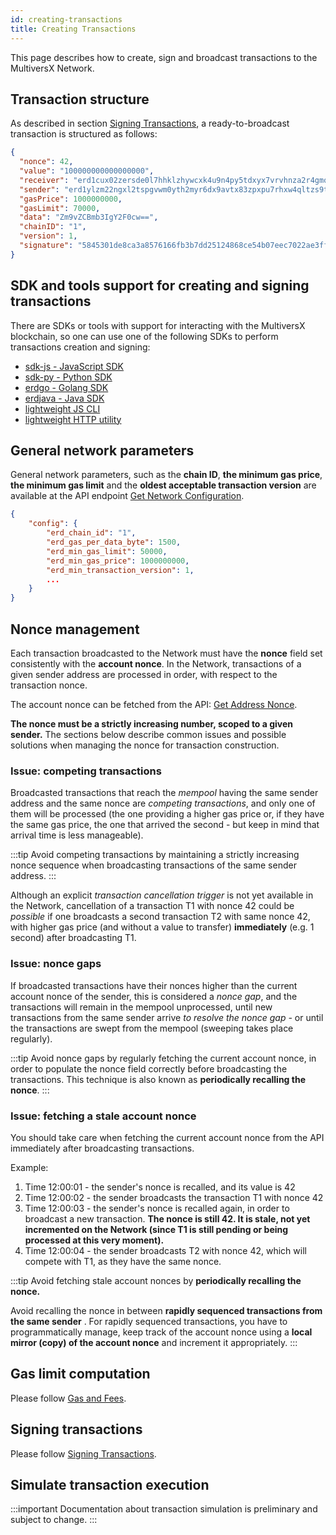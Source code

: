 ```yaml
---
id: creating-transactions
title: Creating Transactions
---
```


[comment]: # (mx-abstract)

This page describes how to create, sign and broadcast transactions to the MultiversX Network.

[comment]: # (mx-context-auto)

## **Transaction structure**

As described in section [Signing Transactions](/developers/signing-transactions), a ready-to-broadcast transaction is structured as follows:

```json
{
  "nonce": 42,
  "value": "100000000000000000",
  "receiver": "erd1cux02zersde0l7hhklzhywcxk4u9n4py5tdxyx7vrvhnza2r4gmq4vw35r",
  "sender": "erd1ylzm22ngxl2tspgvwm0yth2myr6dx9avtx83zpxpu7rhxw4qltzs9tmjm9",
  "gasPrice": 1000000000,
  "gasLimit": 70000,
  "data": "Zm9vZCBmb3IgY2F0cw==",
  "chainID": "1",
  "version": 1,
  "signature": "5845301de8ca3a8576166fb3b7dd25124868ce54b07eec7022ae3ffd8d4629540dbb7d0ceed9455a259695e2665db614828728d0f9b0fb1cc46c07dd669d2f0e"
}
```

[comment]: # (mx-context-auto)

## **SDK and tools support for creating and signing transactions**

There are SDKs or tools with support for interacting with the MultiversX blockchain, so one can use one of the following SDKs to perform
transactions creation and signing:

- [sdk-js - JavaScript SDK](/sdk-and-tools/sdk-js)
- [sdk-py - Python SDK](/sdk-and-tools/sdk-py)
- [erdgo - Golang SDK](/sdk-and-tools/erdgo)
- [erdjava - Java SDK](/sdk-and-tools/erdjava)
- [lightweight JS CLI](https://www.npmjs.com/package/@multiversx/sdk-wallet-cli)
- [lightweight HTTP utility](https://github.com/multiversx/mx-sdk-js-wallet-http)

[comment]: # (mx-context-auto)

## **General network parameters**

General network parameters, such as the **chain ID**, **the minimum gas price**, **the minimum gas limit** and the **oldest acceptable transaction version** are available at the API endpoint [Get Network Configuration](/sdk-and-tools/rest-api/network#get-network-configuration).

```json
{
    "config": {
        "erd_chain_id": "1",
        "erd_gas_per_data_byte": 1500,
        "erd_min_gas_limit": 50000,
        "erd_min_gas_price": 1000000000,
        "erd_min_transaction_version": 1,
        ...
    }
}
```

[comment]: # (mx-context-auto)

## **Nonce management**

Each transaction broadcasted to the Network must have the **nonce** field set consistently with the **account nonce**. In the Network, transactions of a given sender address are processed in order, with respect to the transaction nonce.

The account nonce can be fetched from the API: [Get Address Nonce](/sdk-and-tools/rest-api/addresses#span-classbadge-badge-primarygetspan-get-address-nonce).

**The nonce must be a strictly increasing number, scoped to a given sender.** The sections below describe common issues and possible solutions when managing the nonce for transaction construction.

[comment]: # (mx-context-auto)

### **Issue: competing transactions**

Broadcasted transactions that reach the _mempool_ having the same sender address and the same nonce are _competing transactions_, and only one of them will be processed (the one providing a higher gas price or, if they have the same gas price, the one that arrived the second - but keep in mind that arrival time is less manageable).

:::tip
Avoid competing transactions by maintaining a strictly increasing nonce sequence when broadcasting transactions of the same sender address.
:::

Although an explicit _transaction cancellation trigger_ is not yet available in the Network, cancellation of a transaction T1 with nonce 42 could be _possible_ if one broadcasts a second transaction T2 with same nonce 42, with higher gas price (and without a value to transfer) **immediately** (e.g. 1 second) after broadcasting T1.

[comment]: # (mx-context-auto)

### **Issue: nonce gaps**

If broadcasted transactions have their nonces higher than the current account nonce of the sender, this is considered a _nonce gap_, and the transactions will remain in the mempool unprocessed, until new transactions from the same sender arrive _to resolve the nonce gap -_ or until the transactions are swept from the mempool (sweeping takes place regularly).

:::tip
Avoid nonce gaps by regularly fetching the current account nonce, in order to populate the nonce field correctly before broadcasting the transactions. This technique is also known as **periodically recalling the nonce**.
:::

[comment]: # (mx-context-auto)

### **Issue: fetching a stale account nonce**

You should take care when fetching the current account nonce from the API immediately after broadcasting transactions.

Example:

1. Time 12:00:01 - the sender's nonce is recalled, and its value is 42
2. Time 12:00:02 - the sender broadcasts the transaction T1 with nonce 42
3. Time 12:00:03 - the sender's nonce is recalled again, in order to broadcast a new transaction. **The nonce is still 42. It is stale, not yet incremented on the Network (since T1 is still pending or being processed at this very moment).**
4. Time 12:00:04 - the sender broadcasts T2 with nonce 42, which will compete with T1, as they have the same nonce.

:::tip
Avoid fetching stale account nonces by **periodically recalling the nonce.**

Avoid recalling the nonce in between **rapidly sequenced transactions from the same sender** . For rapidly sequenced transactions, you have to programmatically manage, keep track of the account nonce using a **local mirror (copy) of the account nonce** and increment it appropriately.
:::

[comment]: # (mx-context-auto)

## **Gas limit computation**

Please follow [Gas and Fees](/developers/gas-and-fees/overview/).

[comment]: # (mx-context-auto)

## **Signing transactions**

Please follow [Signing Transactions](/developers/signing-transactions).

[comment]: # (mx-context-auto)

## **Simulate transaction execution**

:::important
Documentation about transaction simulation is preliminary and subject to change.
:::

